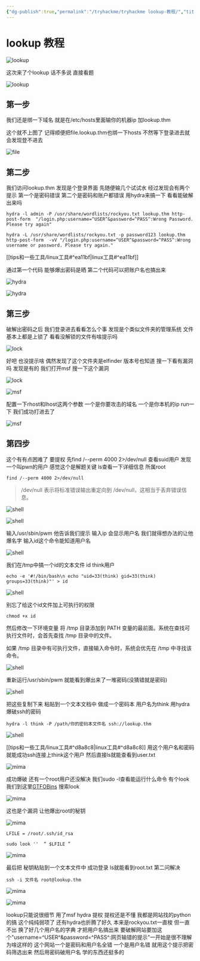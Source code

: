 ```yaml
---
{"dg-publish":true,"permalink":"/tryhackme/tryhackme lookup-教程/","title":"lookup 教程","tags":["linux","渗透"]}
---
```


# lookup 教程
![lookup](/img/user/images/lookup-教程/head.png)

这次来了个lookup 话不多说 直接看题

![lookup](/img/user/images/lookup-教程/title.png)

## 第一步
我们还是绑一下域名 就是在/etc/hosts里面输你的机器ip 加lookup.thm

这个就不上图了 记得顺便把file.lookup.thm也绑一下hosts 不然等下登录进去就会发现登不进去

![file](/img/user/images/lookup-教程/fail.png)

## 第二步
我们访问lookup.thm 发现是个登录界面 先随便输几个试试水 经过发现会有两个提示 第一个是密码错误 第二个是密码和账户都错误 用hydra来搞一下 看看能破解出来吗 

```
hydra -l admin -P /usr/share/wordlists/rockyou.txt lookup.thm http-post-form  "/login.php:username=^USER^&password=^PASS^:Wrong Password. Please try again"

hydra -L /usr/share/wordlists/rockyou.txt -p password123 lookup.thm http-post-form  -vV "/login.php:username=^USER^&password=^PASS^:Wrong username or password. Please try again."
```

[[tips和一些工具/linux工具#^ea11bf\|linux工具#^ea11bf]]

通过第一个代码 能够爆出密码是晒 第二个代码可以把账户名也搞出来

![hydra](/img/user/images/lookup-教程/password.png)

![hydra](/img/user/images/lookup-教程/password2.png)

## 第三步
破解出密码之后 我们登录进去看看怎么个事 发现是个类似文件夹的管理系统 文件基本上都是上锁了 看看没解锁的文件有啥提示吗 

![lock](/img/user/images/lookup-教程/file1.png)

好吧 也没提示啥 偶然发现了这个文件夹是elfinder 版本号也知道 搜一下看有漏洞吗 发现是有的 我们打开msf 搜一下这个漏洞

![lock](/img/user/images/lookup-教程/banbaen.png)

![msf](/img/user/images/lookup-教程/msf.png)

配置一下rhost和lhost这两个参数 一个是你要攻击的域名 一个是你本机的ip run一下 我们成功打进去了

![msf](/img/user/images/lookup-教程/msf1.png)

## 第四步
这个有有点困难了 要提权 先find /--perm 4000 2>/dev/null 查看suid用户 发现一个叫pwn的用户 感觉这个是解题关键 ls查看一下详细信息 所属root 

```
find /--perm 4000 2>/dev/null 
```

>/dev/null 表示将标准错误输出重定向到 /dev/null，这相当于丢弃错误信息。


![shell](/img/user/images/lookup-教程/pwn.png)


![shell](/img/user/images/lookup-教程/pwn2.png)

输入/usr/sbin/pwm 他告诉我们提示 输入ip 会显示用户名 我们就得想办法的让他爆名字 输入id这个命令能知道用户名

![shell](/img/user/images/lookup-教程/id.png)

我们在/tmp中搞一个id的文本文件 id think用户 

```
echo -e '#!/bin/bash\n echo "uid=33(think) gid=33(think) groups=33(think)"' > id
```

![shell](/img/user/images/lookup-教程/think.png)

别忘了给这个id文件加上可执行的权限

```
chmod +x id
```
然后修改一下环境变量 将 /tmp 目录添加到 PATH 变量的最前面。系统在查找可执行文件时，会首先查找 /tmp 目录中的文件。

如果 /tmp 目录中有可执行文件，直接输入命令时，系统会优先在 /tmp 中寻找该命令。

![shell](/img/user/images/lookup-教程/export.png)

重新运行/usr/sbin/pwm 就能看到爆出来了一堆密码(没猜错就是密码)

![shell](/img/user/images/lookup-教程/jose1.png)

把这些复制下来 粘贴到一个文本文档中 做成一个密码本 用户名为think 用hydra爆破ssh的密码 

```
hydra -l think -P /path/你的密码本文件名 ssh://lookup.thm
```

![shell](/img/user/images/lookup-教程/mima.png)

[[tips和一些工具/linux工具#^d8a8c8\|linux工具#^d8a8c8]]
用这个用户名和密码就能成功ssh连接上think这个用户 然后直接ls就能查看到user.txt

![mima](/img/user/images/lookup-教程/user.png)

成功爆破 还有一个root用户还没解决 我们sudo -l查看能运行什么命令 有个look 我们到这里[GTFOBins](https://gtfobins.github.io/gtfobins/) 搜索look 

![mima](/img/user/images/lookup-教程/sudo.png)

这也是个漏洞 让他爆出root的秘钥

![mima](/img/user/images/lookup-教程/look2.png)

```
LFILE = /root/.ssh/id_rsa 

sudo look ''  “ $LFILE ”
```

![mima](/img/user/images/lookup-教程/look.png)

最后把 秘钥粘贴到一个文本文件中  成功登录 ls就能看到root.txt 第二问解决

```
ssh -i 文件名 root@lookup.thm
```

![mima](/img/user/images/lookup-教程/ssh.png)

![mima](/img/user/images/lookup-教程/root.png)

lookup只能说很细节 用了msf hydra 提权 提权还是不懂 我都是网站找的python的搞 这个纯纯弱项了 还有hydra也折腾了好久 本来是rockyou.txt一直梭 但一直不出 换了好几个用户名的字典 才把用户名搞出来
要破解网站要加这个"username=^USER^&password=^PASS^:网页输错的提示"一开始是很不理解为啥这样的 这个网站一个是密码和用户名全错 一个是用户名错 就用这个提示把密码筛选出来 然后用密码破用户名 学的东西还挺多的
